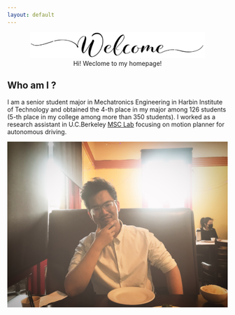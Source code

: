 ```yaml
---
layout: default
---
```


<div style="text-align: center;">
<img src="https://raw.githubusercontent.com/chenran-li/chenran-li.github.io/master/Image/Welcome.png" alt="Welcome !" title="Welcome !" width="400" height="60"  />
</div>

<div style="text-align: center;">
Hi! Weclome to my homepage!
</div>

## Who am I ?

I am a senior student major in Mechatronics Engineering in Harbin Institute of Technology and obtained the 4-th place in my major among 126 students (5-th place in my college among more than 350 students). I worked as a research assistant in U.C.Berkeley [MSC Lab](https://msc.berkeley.edu/) focusing on motion planner for autonomous driving.

<div style="text-align: center;">
<img src="https://raw.githubusercontent.com/chenran-li/chenran-li.github.io/master/Image/IMG_4819.JPG" alt="It's me! Handsome, right?" title="It's me! Handsome, right?" width="504" height="378"  />
</div>
